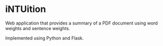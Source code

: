 # iNTUition

Web application that provides a summary of a PDF document using word weights and sentence weights.

Implemented using Python and Flask.
